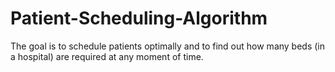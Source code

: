 # Patient-Scheduling-Algorithm
The goal is to schedule patients optimally and to find out how many beds (in a hospital) are required at any moment of time.
